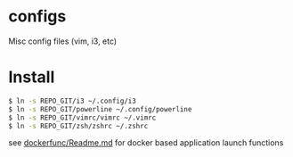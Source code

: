 # configs
Misc config files (vim, i3, etc)

# Install

```bash
$ ln -s REPO_GIT/i3 ~/.config/i3
$ ln -s REPO_GIT/powerline ~/.config/powerline
$ ln -s REPO_GIT/vimrc/vimrc ~/.vimrc
$ ln -s REPO_GIT/zsh/zshrc ~/.zshrc
```

see [dockerfunc/Readme.md](dockerfunc/Readme.md) for docker based application launch functions

